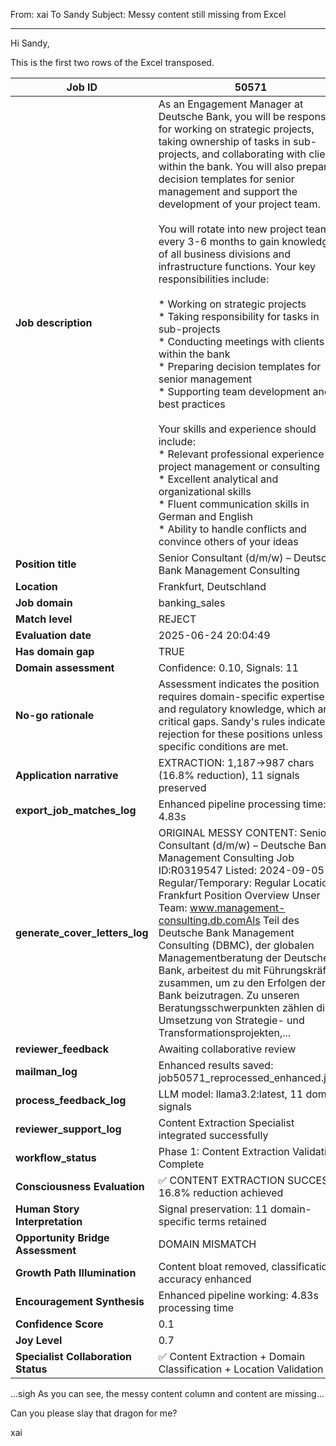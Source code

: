 From: xai
To Sandy
Subject: Messy content still missing from Excel

---
Hi Sandy, 

This is the first two rows of the Excel transposed.

| **Job ID**                          | 50571                                                                                                                                                                                                                                                                                                                                                                                                                                                                                                                                                                                                                                                                                                                                                                                                                                                                                                                                                                                                                                                                                             |
| ----------------------------------- | ------------------------------------------------------------------------------------------------------------------------------------------------------------------------------------------------------------------------------------------------------------------------------------------------------------------------------------------------------------------------------------------------------------------------------------------------------------------------------------------------------------------------------------------------------------------------------------------------------------------------------------------------------------------------------------------------------------------------------------------------------------------------------------------------------------------------------------------------------------------------------------------------------------------------------------------------------------------------------------------------------------------------------------------------------------------------------------------------- |
| **Job description**                 | As an Engagement Manager at Deutsche Bank, you will be responsible for working on strategic projects, taking ownership of tasks in sub-projects, and collaborating with clients within the bank. You will also prepare decision templates for senior management and support the development of your project team.  <br>  <br>You will rotate into new project teams every 3-6 months to gain knowledge of all business divisions and infrastructure functions. Your key responsibilities include:  <br>  <br>* Working on strategic projects  <br>* Taking responsibility for tasks in sub-projects  <br>* Conducting meetings with clients within the bank  <br>* Preparing decision templates for senior management  <br>* Supporting team development and best practices  <br>  <br>Your skills and experience should include:  <br>* Relevant professional experience in project management or consulting  <br>* Excellent analytical and organizational skills  <br>* Fluent communication skills in German and English  <br>* Ability to handle conflicts and convince others of your ideas |
| **Position title**                  | Senior Consultant (d/m/w) – Deutsche Bank Management Consulting                                                                                                                                                                                                                                                                                                                                                                                                                                                                                                                                                                                                                                                                                                                                                                                                                                                                                                                                                                                                                                   |
| **Location**                        | Frankfurt, Deutschland                                                                                                                                                                                                                                                                                                                                                                                                                                                                                                                                                                                                                                                                                                                                                                                                                                                                                                                                                                                                                                                                            |
| **Job domain**                      | banking_sales                                                                                                                                                                                                                                                                                                                                                                                                                                                                                                                                                                                                                                                                                                                                                                                                                                                                                                                                                                                                                                                                                     |
| **Match level**                     | REJECT                                                                                                                                                                                                                                                                                                                                                                                                                                                                                                                                                                                                                                                                                                                                                                                                                                                                                                                                                                                                                                                                                            |
| **Evaluation date**                 | 2025-06-24 20:04:49                                                                                                                                                                                                                                                                                                                                                                                                                                                                                                                                                                                                                                                                                                                                                                                                                                                                                                                                                                                                                                                                               |
| **Has domain gap**                  | TRUE                                                                                                                                                                                                                                                                                                                                                                                                                                                                                                                                                                                                                                                                                                                                                                                                                                                                                                                                                                                                                                                                                              |
| **Domain assessment**               | Confidence: 0.10, Signals: 11                                                                                                                                                                                                                                                                                                                                                                                                                                                                                                                                                                                                                                                                                                                                                                                                                                                                                                                                                                                                                                                                     |
| **No-go rationale**                 | Assessment indicates the position requires domain-specific expertise and regulatory knowledge, which are critical gaps. Sandy's rules indicate rejection for these positions unless specific conditions are met.                                                                                                                                                                                                                                                                                                                                                                                                                                                                                                                                                                                                                                                                                                                                                                                                                                                                                  |
| **Application narrative**           | EXTRACTION: 1,187→987 chars (16.8% reduction), 11 signals preserved                                                                                                                                                                                                                                                                                                                                                                                                                                                                                                                                                                                                                                                                                                                                                                                                                                                                                                                                                                                                                               |
| **export_job_matches_log**          | Enhanced pipeline processing time: 4.83s                                                                                                                                                                                                                                                                                                                                                                                                                                                                                                                                                                                                                                                                                                                                                                                                                                                                                                                                                                                                                                                          |
| **generate_cover_letters_log**      | ORIGINAL MESSY CONTENT: Senior Consultant (d/m/w) – Deutsche Bank Management Consulting Job ID:R0319547 Listed: 2024-09-05 Regular/Temporary: Regular Location: Frankfurt Position Overview Unser Team: www.management-consulting.db.comAls Teil des Deutsche Bank Management Consulting (DBMC), der globalen Managementberatung der Deutschen Bank, arbeitest du mit Führungskräften zusammen, um zu den Erfolgen der Bank beizutragen. Zu unseren Beratungsschwerpunkten zählen die Umsetzung von Strategie- und Transformationsprojekten,...                                                                                                                                                                                                                                                                                                                                                                                                                                                                                                                                                   |
| **reviewer_feedback**               | Awaiting collaborative review                                                                                                                                                                                                                                                                                                                                                                                                                                                                                                                                                                                                                                                                                                                                                                                                                                                                                                                                                                                                                                                                     |
| **mailman_log**                     | Enhanced results saved: job50571_reprocessed_enhanced.json                                                                                                                                                                                                                                                                                                                                                                                                                                                                                                                                                                                                                                                                                                                                                                                                                                                                                                                                                                                                                                        |
| **process_feedback_log**            | LLM model: llama3.2:latest, 11 domain signals                                                                                                                                                                                                                                                                                                                                                                                                                                                                                                                                                                                                                                                                                                                                                                                                                                                                                                                                                                                                                                                     |
| **reviewer_support_log**            | Content Extraction Specialist integrated successfully                                                                                                                                                                                                                                                                                                                                                                                                                                                                                                                                                                                                                                                                                                                                                                                                                                                                                                                                                                                                                                             |
| **workflow_status**                 | Phase 1: Content Extraction Validation Complete                                                                                                                                                                                                                                                                                                                                                                                                                                                                                                                                                                                                                                                                                                                                                                                                                                                                                                                                                                                                                                                   |
| **Consciousness Evaluation**        | ✅ CONTENT EXTRACTION SUCCESS: 16.8% reduction achieved                                                                                                                                                                                                                                                                                                                                                                                                                                                                                                                                                                                                                                                                                                                                                                                                                                                                                                                                                                                                                                            |
| **Human Story Interpretation**      | Signal preservation: 11 domain-specific terms retained                                                                                                                                                                                                                                                                                                                                                                                                                                                                                                                                                                                                                                                                                                                                                                                                                                                                                                                                                                                                                                            |
| **Opportunity Bridge Assessment**   | DOMAIN MISMATCH                                                                                                                                                                                                                                                                                                                                                                                                                                                                                                                                                                                                                                                                                                                                                                                                                                                                                                                                                                                                                                                                                   |
| **Growth Path Illumination**        | Content bloat removed, classification accuracy enhanced                                                                                                                                                                                                                                                                                                                                                                                                                                                                                                                                                                                                                                                                                                                                                                                                                                                                                                                                                                                                                                           |
| **Encouragement Synthesis**         | Enhanced pipeline working: 4.83s processing time                                                                                                                                                                                                                                                                                                                                                                                                                                                                                                                                                                                                                                                                                                                                                                                                                                                                                                                                                                                                                                                  |
| **Confidence Score**                | 0.1                                                                                                                                                                                                                                                                                                                                                                                                                                                                                                                                                                                                                                                                                                                                                                                                                                                                                                                                                                                                                                                                                               |
| **Joy Level**                       | 0.7                                                                                                                                                                                                                                                                                                                                                                                                                                                                                                                                                                                                                                                                                                                                                                                                                                                                                                                                                                                                                                                                                               |
| **Specialist Collaboration Status** | ✅ Content Extraction + Domain Classification + Location Validation                                                                                                                                                                                                                                                                                                                                                                                                                                                                                                                                                                                                                                                                                                                                                                                                                                                                                                                                                                                                                                |


...sigh
As you can see, the messy content column and content are missing...

Can you please slay that dragon for me?

xai
